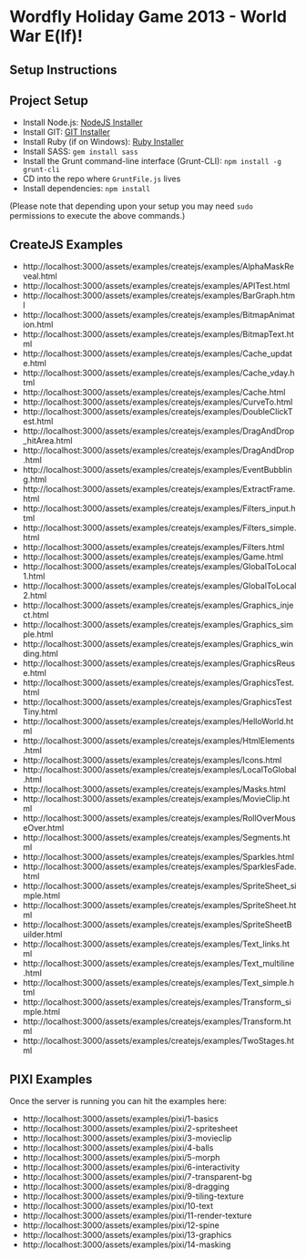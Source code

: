 Wordfly Holiday Game 2013 - World War E(lf)!
============================================

Setup Instructions
------------------

Project Setup
-------------
- Install Node.js:  [NodeJS Installer](http://nodejs.org/)
- Install GIT: [GIT Installer](http://git-scm.com/downloads)
- Install Ruby (if on Windows): [Ruby Installer](http://rubyinstaller.org/)
- Install SASS: `gem install sass`
- Install the Grunt command-line interface (Grunt-CLI):  `npm install -g grunt-cli`
- CD into the repo where `GruntFile.js` lives
- Install dependencies: `npm install`


(Please note that depending upon your setup you may need `sudo` permissions to execute the above commands.)


CreateJS Examples
-----------------

- http://localhost:3000/assets/examples/createjs/examples/AlphaMaskReveal.html
- http://localhost:3000/assets/examples/createjs/examples/APITest.html
- http://localhost:3000/assets/examples/createjs/examples/BarGraph.html
- http://localhost:3000/assets/examples/createjs/examples/BitmapAnimation.html
- http://localhost:3000/assets/examples/createjs/examples/BitmapText.html
- http://localhost:3000/assets/examples/createjs/examples/Cache_update.html
- http://localhost:3000/assets/examples/createjs/examples/Cache_vday.html
- http://localhost:3000/assets/examples/createjs/examples/Cache.html
- http://localhost:3000/assets/examples/createjs/examples/CurveTo.html
- http://localhost:3000/assets/examples/createjs/examples/DoubleClickTest.html
- http://localhost:3000/assets/examples/createjs/examples/DragAndDrop_hitArea.html
- http://localhost:3000/assets/examples/createjs/examples/DragAndDrop.html
- http://localhost:3000/assets/examples/createjs/examples/EventBubbling.html
- http://localhost:3000/assets/examples/createjs/examples/ExtractFrame.html
- http://localhost:3000/assets/examples/createjs/examples/Filters_input.html
- http://localhost:3000/assets/examples/createjs/examples/Filters_simple.html
- http://localhost:3000/assets/examples/createjs/examples/Filters.html
- http://localhost:3000/assets/examples/createjs/examples/Game.html
- http://localhost:3000/assets/examples/createjs/examples/GlobalToLocal1.html
- http://localhost:3000/assets/examples/createjs/examples/GlobalToLocal2.html
- http://localhost:3000/assets/examples/createjs/examples/Graphics_inject.html
- http://localhost:3000/assets/examples/createjs/examples/Graphics_simple.html
- http://localhost:3000/assets/examples/createjs/examples/Graphics_winding.html
- http://localhost:3000/assets/examples/createjs/examples/GraphicsReuse.html
- http://localhost:3000/assets/examples/createjs/examples/GraphicsTest.html
- http://localhost:3000/assets/examples/createjs/examples/GraphicsTestTiny.html
- http://localhost:3000/assets/examples/createjs/examples/HelloWorld.html
- http://localhost:3000/assets/examples/createjs/examples/HtmlElements.html
- http://localhost:3000/assets/examples/createjs/examples/Icons.html
- http://localhost:3000/assets/examples/createjs/examples/LocalToGlobal.html
- http://localhost:3000/assets/examples/createjs/examples/Masks.html
- http://localhost:3000/assets/examples/createjs/examples/MovieClip.html
- http://localhost:3000/assets/examples/createjs/examples/RollOverMouseOver.html
- http://localhost:3000/assets/examples/createjs/examples/Segments.html
- http://localhost:3000/assets/examples/createjs/examples/Sparkles.html
- http://localhost:3000/assets/examples/createjs/examples/SparklesFade.html
- http://localhost:3000/assets/examples/createjs/examples/SpriteSheet_simple.html
- http://localhost:3000/assets/examples/createjs/examples/SpriteSheet.html
- http://localhost:3000/assets/examples/createjs/examples/SpriteSheetBuilder.html
- http://localhost:3000/assets/examples/createjs/examples/Text_links.html
- http://localhost:3000/assets/examples/createjs/examples/Text_multiline.html
- http://localhost:3000/assets/examples/createjs/examples/Text_simple.html
- http://localhost:3000/assets/examples/createjs/examples/Transform_simple.html
- http://localhost:3000/assets/examples/createjs/examples/Transform.html
- http://localhost:3000/assets/examples/createjs/examples/TwoStages.html


PIXI Examples
-------------
Once the server is running you can hit the examples here:

- http://localhost:3000/assets/examples/pixi/1-basics
- http://localhost:3000/assets/examples/pixi/2-spritesheet
- http://localhost:3000/assets/examples/pixi/3-movieclip
- http://localhost:3000/assets/examples/pixi/4-balls
- http://localhost:3000/assets/examples/pixi/5-morph
- http://localhost:3000/assets/examples/pixi/6-interactivity
- http://localhost:3000/assets/examples/pixi/7-transparent-bg
- http://localhost:3000/assets/examples/pixi/8-dragging
- http://localhost:3000/assets/examples/pixi/9-tiling-texture
- http://localhost:3000/assets/examples/pixi/10-text
- http://localhost:3000/assets/examples/pixi/11-render-texture
- http://localhost:3000/assets/examples/pixi/12-spine
- http://localhost:3000/assets/examples/pixi/13-graphics
- http://localhost:3000/assets/examples/pixi/14-masking